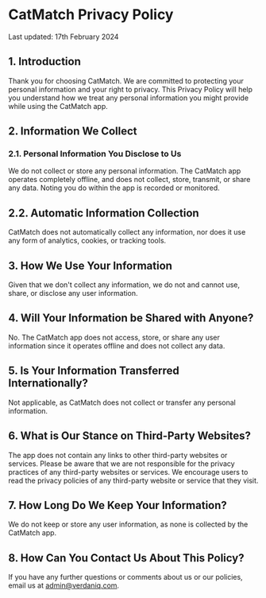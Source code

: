 # CatMatch Privacy Policy

Last updated: 17th February 2024

## 1. Introduction

Thank you for choosing CatMatch. We are committed to protecting your personal information and your right to privacy. This Privacy Policy will help you understand how we treat any personal information you might provide while using the CatMatch app.

## 2. Information We Collect

### 2.1. Personal Information You Disclose to Us

We do not collect or store any personal information. The CatMatch app operates completely offline, and does not collect, store, transmit, or share any data. Noting you do within the app is recorded or monitored.

## 2.2. Automatic Information Collection

CatMatch does not automatically collect any information, nor does it use any form of analytics, cookies, or tracking tools.

## 3. How We Use Your Information

Given that we don't collect any information, we do not and cannot use, share, or disclose any user information.

## 4. Will Your Information be Shared with Anyone?

No. The CatMatch app does not access, store, or share any user information since it operates offline and does not collect any data.

## 5. Is Your Information Transferred Internationally?

Not applicable, as CatMatch does not collect or transfer any personal information.

## 6. What is Our Stance on Third-Party Websites?

The app does not contain any links to other third-party websites or services. Please be aware that we are not responsible for the privacy practices of any third-party websites or services. We encourage users to read the privacy policies of any third-party website or service that they visit.

## 7. How Long Do We Keep Your Information?

We do not keep or store any user information, as none is collected by the CatMatch app.

## 8. How Can You Contact Us About This Policy?

If you have any further questions or comments about us or our policies, email us at admin@verdaniq.com.
